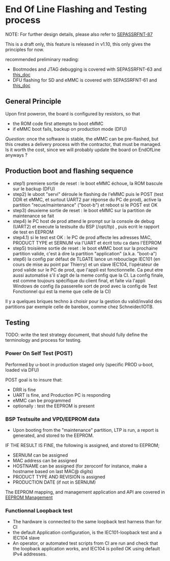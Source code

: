 End Of Line Flashing and Testing process
======================================================

NOTE: For further design details, please also refer to [SEPASSRFNT-87](https://jira.open-groupe.com/browse/SEPASSRFNT-87)

This is a draft only, this feature is released in v1.10, this only gives the principles for now.

recommended preliminary reading:
* Bootmodes and JTAG debugging is covered with SEPASSRFNT-63 and [this_doc](SEPASSRFNT-63-JTAG-debug-setup-and-bootmodes.md)
* DFU flashing for SD and eMMC is covered with SEPASSRFNT-61 and [this_doc](SEPASSRFNT-61-DFU-flashing.md)

## General Principle

Upon first poweron, the board is configured by resistors, so that

* the ROM code first attempts to boot eMMC
* if eMMC boot fails, backup on production mode (DFU)

*Question*: once the software is stable, the eMMC can be pre-flashed, but this creates a delivery process with the contractor, that must be managed. Is it worth the cost, since we will probably update the board on EndOfLine anyways ?

## Production boot and flashing sequence

* step1) premiere sortie de reset : le boot eMMC échoue, la ROM bascule sur le backup (DFU)
* step2) le uboot "servi" déroule le flashing de l'eMMC puis le POST (test DDR et eMMC, et surtout UART2 par réponse du PC de prod), active la partition "recue/maintenance"  ("boot-b") et reboot si le POST est OK 
* step3) deuxieme sortie de reset : le boot eMMC sur la partition de maintenance se fait
* step4) le PC host de prod attend le prompt sur la console de debug (UART2) et execute la testsuite du BSP (/opt/ltp) , puis ecrit le rapport de test en EEPROM
* step4.1) si le test est OK : le PC de prod affecte les adresses MAC, PRODUCT TYPE et SERNUM via l'UART et écrit totu ca dans l'EEPROM
* step5) troisième sortie de reset : le boot eMMC boot sur la prochaine partition valide, c'est à dire la partition "application" (a.k.a. "boot-a") 
* step6) la config par défaut de TLGATE lance un rebouclage IEC101 (en cours de mise au point par Thierry) et un slave IEC104, l'opérateur de prod valide sur le PC de prod, que l'appli est fonctionnelle. Ca peut etre aussi automatisé s'il s'agit de la meme config que la CI.
La config finale, est comme toujours spécifique du client final, et faite via l'appli Windows de config (la passerelle sort de prod avec la config de Test Fonctionnel qui est la meme que celle de la CI) 

Il y a quelques briques techno à choisir pour la gestion du valid/invalid des partitions par exemple celle de barebox, comme chez Schneider/IOTB.

## Testing

TODO: write the test strategy document, that should fully define the terminology and process for testing.

### Power On Self Test (POST)

Performed by u-boot in production staged only (specific PROD u-boot, loaded via DFU)

POST goal is to insure that:
* DRR is fine
* UART is fine, and Production PC is responding
* eMMC can be programmed
* optionally : test the EEPROM is present

### BSP Testsuite and VPD/EEPROM data

* Upon booting from the "maintenance"  partition, LTP is run, a report is generated, and stored to the EEPROM.

IF THE RESULT IS FINE, the following is assigned, and stored to EEPROM;
* SERNUM can be assigned
* MAC address can be assigned
* HOSTNAME can be assigned (for zeroconf for instance, make a hostname based on last MAC@ digits)
* PRODUCT TYPE AND REVISION is assigned
* PRODUCTION DATE (if not in SERNUM)

The EEPROM mapping, and management application and API are covered in [EEPROM Management](SEPASSRFNT-14-EEPROM-Management.md)

### Functionnal Loopback test

* The hardware is connected to the same loopback test harness than for CI
* the default Application configuration, is the IEC101-loopback test and a IEC104 slave
* An operator, or automated test scripts from CI are run and check that the loopback application works, and IEC104 is polled OK using default IPv4 addresses.


